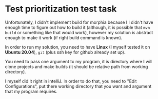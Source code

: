 # Test prioritization test task

Unfortunately, I didn't implement build for morphia because I I didn't have enough time to figure out how to build it (although, it is possible that `mvn build` or something like that would work), however my solution is abstract enough to make it work (if right build command is known).

In order to run my solution, you need to have **Linux** (I myself tested it on **Ubuntu 20.04**), `git` (plus ssh key for github already set up).

You need to pass one argument to my program, it is directory where I will clone projects and make builds (it should be relative path from working directory).

I myself did it right in intelliJ. In order to do that, you need to "Edit Configurations", put there working directory that you want and argument that my program requires.